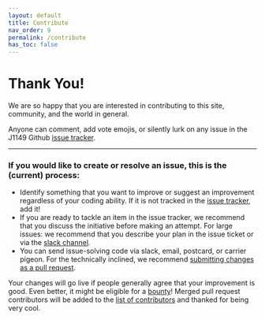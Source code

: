 ```yaml
---
layout: default
title: Contribute
nav_order: 9
permalink: /contribute
has_toc: false
---
```


# Thank You!

We are so happy that you are interested in contributing to this site, community, and the world in general.

Anyone can comment, add vote emojis, or silently lurk on any issue in the J1149 Github [issue tracker](https://github.com/J1149/j1149.github.io/issues).

---

### If you would like to create or resolve an issue, this is the (current) process:

- Identify something that you want to improve or suggest an improvement regardless of your coding ability. If it is not tracked in the [issue tracker](https://github.com/J1149/j1149.github.io/issues), add it!
- If you are ready to tackle an item in the issue tracker, we recommend that you discuss the initiative before making an attempt. For large issues: we recommend that you describe your plan in the issue ticket or via the [slack channel](https://join.slack.com/t/j1149-pai/shared_invite/enQtNTQ3MzE3OTkxMDEzLWIxNTkzODkwYTdmNjI1YmIxMzExZTk4MjIxNWEwZGVhYjJkMGU5OTc1ZDhmNmM2MjkxNGFjZjVkYThjYTBmODM).
- You can send issue-solving code via slack, email, postcard, or carrier pigeon. For the technically inclined, we recommend [submitting changes as a pull request](https://help.github.com/en/articles/creating-a-pull-request).

Your changes will go live if people generally agree that your improvement is good. Even better, it might be eligible for a [bounty](/bounty)! Merged pull request contributors will be added to the [list of contributors](https://github.com/J1149/j1149.github.io/graphs/contributors) and thanked for being very cool.
